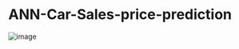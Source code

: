 # ANN-Car-Sales-price-prediction


![image](https://github.com/user-attachments/assets/b73181ed-a05a-4735-94a9-e290dc1c1e85)


